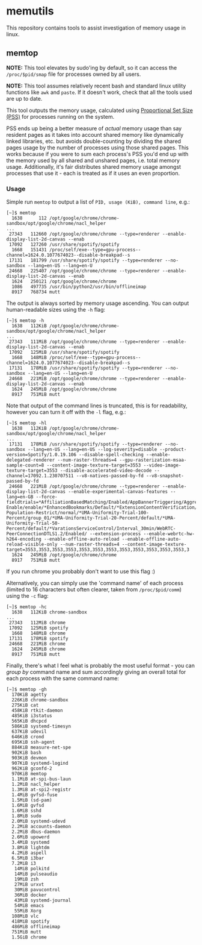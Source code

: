 # memutils

This repository contains tools to assist investigation of memory usage in linux.

## memtop

__NOTE:__ This tool elevates by sudo'ing by default, so it can access the
`/proc/$pid/smap` file for processes owned by all users.

__NOTE:__ This tool assumes relatively recent bash and standard linux utility
functions like `awk` and `paste`. If it doesn't work, check that all the tools
used are up to date.

This tool outputs the memory usage, calculated using
[Proportional Set Size (PSS)][pss] for processes running on the system.

PSS ends up being a better measure of _actual_ memory usage than say resident
pages as it takes into account shared memory like dynamically linked libraries,
etc. but avoids double-counting by dividing the shared pages usage by the number
of processes using those shared pages. This works because if you were to sum
each process's PSS you'd end up with the memory used by all shared and unshared
pages, i.e. total memory usage. Additionally, it's fair distributes shared
memory usage amongst processes that use it - each is treated as if it uses an
even proportion.

### Usage

Simple run `memtop` to output a list of `PID, usage (KiB), command line`, e.g.:

```
[~]$ memtop
  1638      112 /opt/google/chrome/chrome-sandbox/opt/google/chrome/nacl_helper
...
 27343   112660 /opt/google/chrome/chrome --type=renderer --enable-display-list-2d-canvas --enab
 17092   127260 /usr/share/spotify/spotify
  1668   151431 /proc/self/exe--type=gpu-process--channel=1624.0.1077674023--disable-breakpad--s
 17131   181799 /usr/share/spotify/spotify --type=renderer --no-sandbox --lang=en-US --lang=en-U
 24668   225407 /opt/google/chrome/chrome --type=renderer --enable-display-list-2d-canvas --enab
  1624   250121 /opt/google/chrome/chrome
  1086   497735 /usr/bin/python2/usr/bin/offlineimap
  8917   768734 mutt
```

The output is always sorted by memory usage ascending. You can output
human-readable sizes using the `-h` flag:

```
[~]$ memtop -h
  1638   112KiB /opt/google/chrome/chrome-sandbox/opt/google/chrome/nacl_helper
...
 27343   111MiB /opt/google/chrome/chrome --type=renderer --enable-display-list-2d-canvas --enab
 17092   125MiB /usr/share/spotify/spotify
  1668   148MiB /proc/self/exe--type=gpu-process--channel=1624.0.1077674023--disable-breakpad--s
 17131   178MiB /usr/share/spotify/spotify --type=renderer --no-sandbox --lang=en-US --lang=en-U
 24668   221MiB /opt/google/chrome/chrome --type=renderer --enable-display-list-2d-canvas --enab
  1624   245MiB /opt/google/chrome/chrome
  8917   751MiB mutt
```

Note that output of the command lines is truncated, this is for readability,
however you can turn it off with the `-l` flag, e.g.:

```
[~]$ memtop -hl
  1638   112KiB /opt/google/chrome/chrome-sandbox/opt/google/chrome/nacl_helper
...
 17131   178MiB /usr/share/spotify/spotify --type=renderer --no-sandbox --lang=en-US --lang=en-US --log-severity=disable --product-version=Spotify/1.0.19.106 --disable-spell-checking --enable-delegated-renderer --num-raster-threads=4 --gpu-rasterization-msaa-sample-count=8 --content-image-texture-target=3553 --video-image-texture-target=3553 --disable-accelerated-video-decode --channel=17092.1.230707511 --v8-natives-passed-by-fd --v8-snapshot-passed-by-fd
 24668   221MiB /opt/google/chrome/chrome --type=renderer --enable-display-list-2d-canvas --enable-experimental-canvas-features --lang=en-GB --force-fieldtrials=*AffiliationBasedMatching/Enabled/AppBannerTriggering/Aggressive/CaptivePortalInterstitial/Enabled/*ChildAccountDetection/Disabled/*ChromeSuggestions/Default/*ClientSideDetectionModel/Model0/*CrossDevicePromo/28DaySingleProfile/*DomRel-Enable/enable/*EnhancedBookmarks/Default/*ExtensionContentVerification/Enforce/*ExtensionDeveloperModeWarning/Default/InstanceID/Enabled/*OmniboxBundledExperimentV1/Unused_2/PasswordBranding/Disabled/*PasswordGeneration/Disabled/ReportCertificateErrors/ShowAndPossiblySend/*ResourcePriorities/Disabled/SHA1IdentityUIWarning/Enabled/SHA1ToolbarUIJanuary2016/Warning/SHA1ToolbarUIJanuary2017/Error/*SafeBrowsingIncidentReportingService/Default/SafeBrowsingReportPhishingErrorLink/Enabled/SafeBrowsingSocialEngineeringStrings/Enabled/SafeBrowsingUnverifiedDownloads/DisableByParameterExe/*SafeBrowsingUpdateFrequency/Default/SessionRestoreBackgroundLoading/Restore/SlimmingPaint/EnableSlimmingPaint/*UMA-Population-Restrict/normal/*UMA-Uniformity-Trial-100-Percent/group_01/*UMA-Uniformity-Trial-20-Percent/default/*UMA-Uniformity-Trial-50-Percent/default/*VarationsServiceControl/Interval_30min/WebRTC-PeerConnectionDTLS1.2/Enabled/ --extension-process --enable-webrtc-hw-h264-encoding --enable-offline-auto-reload --enable-offline-auto-reload-visible-only --num-raster-threads=4 --content-image-texture-target=3553,3553,3553,3553,3553,3553,3553,3553,3553,3553,3553,3553,3
  1624   245MiB /opt/google/chrome/chrome
  8917   751MiB mutt
```

If you run chrome you probably don't want to use this flag :)

Alternatively, you can simply use the 'command name' of each process (limited to
16 characters but often clearer, taken from `/proc/$pid/comm`) using the `-c`
flag:

```
[~]$ memtop -hc
  1638   112KiB chrome-sandbox
...
 27343   112MiB chrome
 17092   125MiB spotify
  1668   148MiB chrome
 17131   178MiB spotify
 24668   221MiB chrome
  1624   245MiB chrome
  8917   751MiB mutt
```

Finally, there's what I feel what is probably the most useful format - you can
_group by_ command name and sum accordingly giving an overall total for each
process with the same command name:

```
[~]$ memtop -gh
  170KiB agetty
  226KiB chrome-sandbox
  275KiB cat
  458KiB rtkit-daemon
  485KiB i3status
  565KiB dhcpcd
  586KiB systemd-timesyn
  637KiB udevil
  646KiB crond
  695KiB ssh-agent
  884KiB measure-net-spe
  902KiB bash
  903KiB devmon
  907KiB systemd-logind
  962KiB gconfd-2
  970KiB memtop
  1.1MiB at-spi-bus-laun
  1.2MiB nacl_helper
  1.3MiB at-spi2-registr
  1.4MiB gvfsd-fuse
  1.5MiB (sd-pam)
  1.6MiB gvfsd
  1.6MiB sshd
  1.8MiB sudo
  2.0MiB systemd-udevd
  2.2MiB accounts-daemon
  2.2MiB dbus-daemon
  2.6MiB upowerd
  3.4MiB systemd
  3.8MiB lightdm
  4.2MiB aspell
  6.5MiB i3bar
  7.2MiB i3
   14MiB polkitd
   14MiB pulseaudio
   19MiB zsh
   27MiB urxvt
   30MiB pavucontrol
   36MiB docker
   43MiB systemd-journal
   54MiB emacs
   55MiB Xorg
  108MiB vlc
  418MiB spotify
  486MiB offlineimap
  751MiB mutt
  1.5GiB chrome
```

[pss]:https://lwn.net/Articles/230975/

